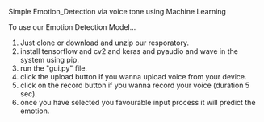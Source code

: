 Simple Emotion_Detection via voice tone using Machine Learning

To use our Emotion Detection Model...

1. Just clone or download and unzip our resporatory.
2. install tensorflow and cv2 and keras and pyaudio and wave in the system using pip.
3. run the "gui.py" file.
4. click the upload button if you wanna upload voice from your device.
5. click on the record button if you wanna record your voice (duration 5 sec).
6. once you have selected you favourable input process it will predict the emotion.
